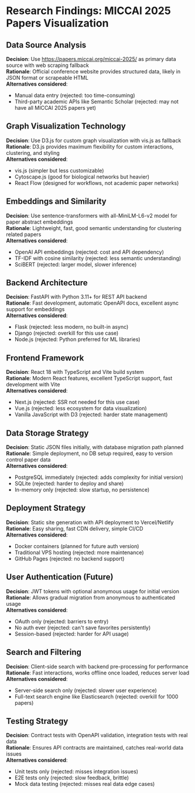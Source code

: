 # Research Findings: MICCAI 2025 Papers Visualization

## Data Source Analysis

**Decision**: Use https://papers.miccai.org/miccai-2025/ as primary data source with web scraping fallback  
**Rationale**: Official conference website provides structured data, likely in JSON format or scrapeable HTML  
**Alternatives considered**: 
- Manual data entry (rejected: too time-consuming)
- Third-party academic APIs like Semantic Scholar (rejected: may not have all MICCAI 2025 papers yet)

## Graph Visualization Technology

**Decision**: Use D3.js for custom graph visualization with vis.js as fallback  
**Rationale**: D3.js provides maximum flexibility for custom interactions, clustering, and styling  
**Alternatives considered**:
- vis.js (simpler but less customizable)
- Cytoscape.js (good for biological networks but heavier)
- React Flow (designed for workflows, not academic paper networks)

## Embeddings and Similarity

**Decision**: Use sentence-transformers with all-MiniLM-L6-v2 model for paper abstract embeddings  
**Rationale**: Lightweight, fast, good semantic understanding for clustering related papers  
**Alternatives considered**:
- OpenAI API embeddings (rejected: cost and API dependency)
- TF-IDF with cosine similarity (rejected: less semantic understanding)
- SciBERT (rejected: larger model, slower inference)

## Backend Architecture

**Decision**: FastAPI with Python 3.11+ for REST API backend  
**Rationale**: Fast development, automatic OpenAPI docs, excellent async support for embeddings  
**Alternatives considered**:
- Flask (rejected: less modern, no built-in async)
- Django (rejected: overkill for this use case)
- Node.js (rejected: Python preferred for ML libraries)

## Frontend Framework

**Decision**: React 18 with TypeScript and Vite build system  
**Rationale**: Modern React features, excellent TypeScript support, fast development with Vite  
**Alternatives considered**:
- Next.js (rejected: SSR not needed for this use case)
- Vue.js (rejected: less ecosystem for data visualization)
- Vanilla JavaScript with D3 (rejected: harder state management)

## Data Storage Strategy

**Decision**: Static JSON files initially, with database migration path planned  
**Rationale**: Simple deployment, no DB setup required, easy to version control paper data  
**Alternatives considered**:
- PostgreSQL immediately (rejected: adds complexity for initial version)
- SQLite (rejected: harder to deploy and share)
- In-memory only (rejected: slow startup, no persistence)

## Deployment Strategy

**Decision**: Static site generation with API deployment to Vercel/Netlify  
**Rationale**: Easy sharing, fast CDN delivery, simple CI/CD  
**Alternatives considered**:
- Docker containers (planned for future auth version)
- Traditional VPS hosting (rejected: more maintenance)
- GitHub Pages (rejected: no backend support)

## User Authentication (Future)

**Decision**: JWT tokens with optional anonymous usage for initial version  
**Rationale**: Allows gradual migration from anonymous to authenticated usage  
**Alternatives considered**:
- OAuth only (rejected: barriers to entry)
- No auth ever (rejected: can't save favorites persistently)
- Session-based (rejected: harder for API usage)

## Search and Filtering

**Decision**: Client-side search with backend pre-processing for performance  
**Rationale**: Fast interactions, works offline once loaded, reduces server load  
**Alternatives considered**:
- Server-side search only (rejected: slower user experience)
- Full-text search engine like Elasticsearch (rejected: overkill for 1000 papers)

## Testing Strategy

**Decision**: Contract tests with OpenAPI validation, integration tests with real data  
**Rationale**: Ensures API contracts are maintained, catches real-world data issues  
**Alternatives considered**:
- Unit tests only (rejected: misses integration issues)
- E2E tests only (rejected: slow feedback, brittle)
- Mock data testing (rejected: misses real data edge cases)